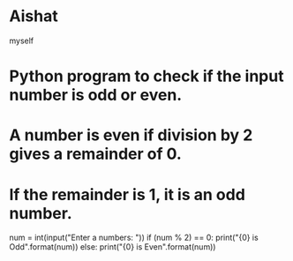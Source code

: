 # Aishat
myself
# Python program to check if the input number is odd or even.
# A number is even if division by 2 gives a remainder of 0.
# If the remainder is 1, it is an odd number.

num = int(input("Enter a numbers: "))
if (num % 2) == 0:
   print("{0} is Odd".format(num))
else:
   print("{0} is Even".format(num))
